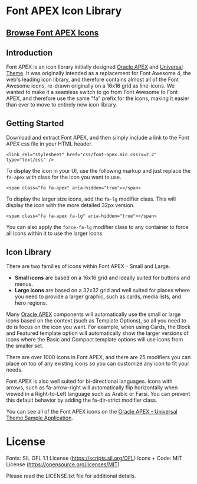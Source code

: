 # Font APEX Icon Library

## [Browse Font APEX Icons](https://oracle.github.io/font-apex/)

## Introduction
Font APEX is an icon library initially designed [Oracle APEX](https://apex.oracle.com) and [Universal Theme](https://apex.oracle.com/ut). It was originally intended as a replacement for Font Awesome 4, the web's leading icon library, and therefore contains almost all of the Font Awesome icons, re-drawn originally on a 16x16 grid as line-icons. We wanted to make it a seamless switch to go from Font Awesome to Font APEX, and therefore use the same "fa" prefix for the icons, making it easier than ever to move to entirely new icon library.

## Getting Started
Download and extract Font APEX, and then simply include a link to the Font APEX css file in your HTML header.
```
<link rel="stylesheet" href="css/font-apex.min.css?v=2.2" type="text/css" />
```

To display the icon in your UI, use the following markup and just replace the `fa-apex` with class for the icon you want to use.
```
<span class="fa fa-apex" aria-hidden="true"></span>
```

To display the larger size icons, add the `fa-lg` modifier class. This will display the icon with the more detailed 32px version.
```
<span class="fa fa-apex fa-lg" aria-hidden="true"></span>
```

You can also apply the `force-fa-lg` modifier class to any container to force all icons within it to use the larger icons.

## Icon Library
There are two families of icons within Font APEX - Small and Large.

- **Small icons** are based on a 16x16 grid and ideally suited for buttons and menus.
- **Large icons** are based on a 32x32 grid and well suited for places where you need to provide a larger graphic, such as cards, media lists, and hero regions.

Many [Oracle APEX](https://apex.oracle.com/) components will automatically use the small or large icons based on the context (such as Template Options), so all you need to do is focus on the icon you want. For example, when using Cards, the Block and Featured template option will automatically show the larger versions of icons where the Basic and Compact template options will use icons from the smaller set.

There are over 1000 icons in Font APEX, and there are 25 modifiers you can place on top of any existing icons so you can customize any icon to fit your needs.

Font APEX is also well suited for bi-directional languages. Icons with arrows, such as fa-arrow-right will automatically flip horizontally when viewed in a Right-to-Left language such as Arabic or Farsi. You can prevent this default behavior by adding the fa-dir-strict modifier class.

You can see all of the Font APEX icons on the [Oracle APEX - Universal Theme Sample Application](https://apex.oracle.com/fontapex).

# License
Fonts: SIL OFL 1.1 License (https://scripts.sil.org/OFL)
Icons + Code: MIT License (https://opensource.org/licenses/MIT)

Please read the LICENSE.txt file for additional details.
